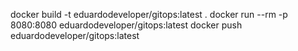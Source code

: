 docker build -t eduardodeveloper/gitops:latest . 
docker run --rm -p 8080:8080 eduardodeveloper/gitops:latest
docker push eduardodeveloper/gitops:latest